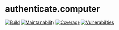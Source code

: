 # authenticate.computer

[![Build](https://img.shields.io/github/workflow/status/jgarber623/authenticate.computer/CI?logo=github&style=for-the-badge)](https://github.com/jgarber623/authenticate.computer/actions/workflows/ci.yml)
[![Maintainability](https://img.shields.io/codeclimate/maintainability/jgarber623/authenticate.computer.svg?logo=code-climate&style=for-the-badge)](https://codeclimate.com/github/jgarber623/authenticate.computer)
[![Coverage](https://img.shields.io/codeclimate/c/jgarber623/authenticate.computer.svg?logo=code-climate&style=for-the-badge)](https://codeclimate.com/github/jgarber623/authenticate.computer/code)
[![Vulnerabilities](https://img.shields.io/snyk/vulnerabilities/github/jgarber623/authenticate.computer.svg?logo=snyk&style=for-the-badge)](https://snyk.io/test/github/jgarber623/authenticate.computer)
